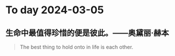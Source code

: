 
# To day 2024-03-05


## 生命中最值得珍惜的便是彼此。——奥黛丽·赫本
> The best thing to hold onto in life is each other.

    